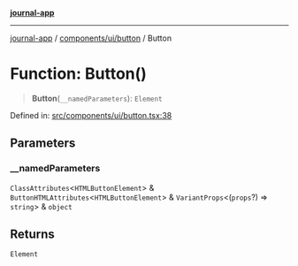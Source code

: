 [**journal-app**](../../../../README.md)

***

[journal-app](../../../../modules.md) / [components/ui/button](../README.md) / Button

# Function: Button()

> **Button**(`__namedParameters`): `Element`

Defined in: [src/components/ui/button.tsx:38](https://github.com/FullStackExam/shamiri-journaling/blob/2429a79bf524ec1d1bc42e8c42aa2b20457e1d23/src/components/ui/button.tsx#L38)

## Parameters

### \_\_namedParameters

`ClassAttributes`\<`HTMLButtonElement`\> & `ButtonHTMLAttributes`\<`HTMLButtonElement`\> & `VariantProps`\<(`props`?) => `string`\> & `object`

## Returns

`Element`
